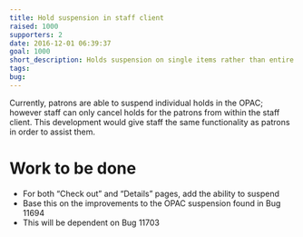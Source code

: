 ```yaml
---
title: Hold suspension in staff client
raised: 1000
supporters: 2
date: 2016-12-01 06:39:37
goal: 1000
short_description: Holds suspension on single items rather than entire list on a patron record from the staff client.
tags:
bug:
---
```


Currently, patrons are able to suspend individual holds in the OPAC; however staff can only cancel holds for the patrons from within the staff client. This development would give staff the same functionality as patrons in order to assist them.

# Work to be done
* For both “Check out” and “Details” pages, add the ability to suspend
* Base this on the improvements to the OPAC suspension found in Bug 11694
* This will be dependent on Bug 11703
